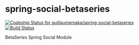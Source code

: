 # spring-social-betaseries

[ ![Codeship Status for guillaumemaka/spring-social-betaseries](https://codeship.com/projects/ff300900-7e0c-0132-6e5f-5ac5dade6960/status?branch=master)](https://codeship.com/projects/56853) [![Build Status](https://travis-ci.org/guillaumemaka/spring-social-betaseries.svg?branch=master)](https://travis-ci.org/guillaumemaka/spring-social-betaseries)

BetaSeries Spring Social Module
